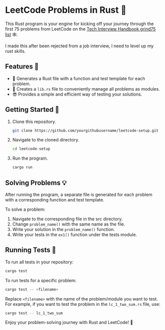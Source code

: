 # LeetCode Problems in Rust 🦀

This Rust program is your engine for kicking off your journey through the first 75 problems from LeetCode on the [Tech Interview Handbook grind75 list](https://www.techinterviewhandbook.org/grind75?grouping=none) 🕸️. 

I made this after been rejected from a job interview, I need to level up my rust skills.

## Features 🌟

-  🎯 Generates a Rust file with a function and test template for each problem.
-  📘 Creates a `lib.rs` file to conveniently manage all problems as modules.
-  😎 Provides a simple and efficient way of testing your solutions.

## Getting Started 🚀

1. Clone this repository.
    ```sh
    git clone https://github.com/yourgithubusername/leetcode-setup.git
    ```
2. Navigate to the cloned directory.
    ```sh
    cd leetcode-setup
    ```

3. Run the program.
    ```sh
    cargo run
    ```

## Solving Problems 💡

After running the program, a separate file is generated for each problem with a corresponding function and test template. 

To solve a problem:
1. Navigate to the corresponding file in the src directory.
2. Change `problem_name()` with the same name as the file.
3. Write your solution in the `problem_name()` function.
4. Write your tests in the `ex1()` function under the tests module.

## Running Tests 🧪

To run all tests in your repository:
```sh
cargo test
```
To run tests for a specific problem:
```sh
cargo test -- <filename>
```
Replace `<filename>` with the name of the problem/module you want to test. For example, if you want to test the problem in the `lc_1_two_sum.rs` file, use:
```sh
cargo test -- lc_1_two_sum
```
Enjoy your problem-solving journey with Rust and LeetCode! 🦾
